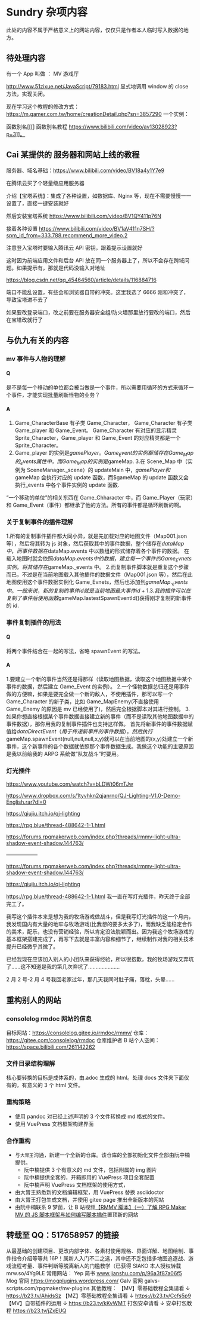 # Sundry 杂项内容

此处的内容不属于严格意义上的网站内容，仅仅只是作者本人临时写入数据的地方。

## 待处理内容

有一个 App 叫做 ： MV 游戏厅

http://www.51zixue.net/JavaScript/79183.html
显式地调用 window 的 close 方法，实现关闭。

现在学习这个教程的修改方式：
https://m.gamer.com.tw/home/creationDetail.php?sn=3857290
一个实例：

函数别名[[[] 函数别名教程 https://www.bilibili.com/video/av13028923?p=3]]。

## Cai 某提供的 服务器和网站上线的教程

服务器、域名基础：https://www.bilibili.com/video/BV18a4y1Y7e9

在腾讯云买了个轻量级应用服务器

介绍【宝塔系统】：集成了各种设置，如数据库、Nginx 等，现在不需要慢慢一一设置了，直接一键安装就好

然后安装宝塔系统
https://www.bilibili.com/video/BV1QY411p76N

接着各种设置
https://www.bilibili.com/video/BV1aV411n7SH/?spm_id_from=333.788.recommend_more_video.2

注意登入宝塔时要输入腾讯云 API 密钥，跟着提示设置就好

这时因为前端应用文件和后台 API 放在同一个服务器上了，所以不会存在跨域问题。如果提示有，那就是代码没输入对地址

https://blog.csdn.net/qq_45464560/article/details/116884716

端口不能乱设置，有些会和浏览器自带的冲突。这里我选了 6666 刚和冲突了，导致宝塔进不去了

如果要改登录端口，改之前要在服务器安全组/防火墙那里放行要改的端口，然后在宝塔改就行了

## 与仇九有关的内容

### mv 事件与人物的理解

#### Q

是不是每一个移动的单位都会被当做是一个事件，所以需要用循环的方式来循环一个事件，才能实现批量刷新怪物的业务？

#### A

1.  Game_CharacterBase 有子类 Game_Character，
    Game_Character 有子类 Game_player 和 Game_Event。
    Game_Character 有对应的显示精灵 Sprite_Character，Game_player 和 Game_Event 的对应精灵都是一个 Sprite_Character。
2.  Game_player 的实例是$gamePlayer。
Game_Event的实例都储存在Game_Map的_events属性中，而 Game_Map的实例是$gameMap. 3.在 Scene_Map 中（实例为 SceneManager.\_scene）的 updateMain 中，$gamePlayer和$gameMap 会执行对应的 update 函数，而$gameMap 的 update 函数又会执行\_events 中各个事件实例的 update 函数.

“一个移动的单位”的相关东西在 Game_Chharacter 中，而 Game_Player（玩家）和 Game_Event（事件）都继承了他的方法。所有的事件都是循环刷新的啊。

### 关于复制事件的插件理解

1.所有的复制事件插件都大同小异，就是先加载对应的地图文件（Map001.json 等），然后将其转为 js 对象，然后获取其中的事件数据，整个储存在$dataMap中，而事件数据在$dataMap.events 中以数组的形式储存着各个事件的数据。
在载入地图时就会依照$dataMap.events中的数据，建立每一个事件的Game_Evnets实例，将其储存在$gameMap.\_events 中。 2.而复制事件脚本就是重复这个步骤而已，不过是在当前地图载入其他插件的数据文件（Map001.json 等），然后在此地图使用这个事件数据实例化 Game_Evnets，然后也添加到$gameMap._events中。一般来说，新的复制的事件id就是当前地图最大事件id+1.
3.我的插件可以在复制了事件后使用函数$gameMap.lastestSpawnEventId()获得刚才复制的新事件的 id.

### 事件复制插件的用法

#### Q

将两个事件结合在一起的写法，省略 spawnEvent 的写法。

#### A

1.要建立一个新的事件当然还是得那样（读取地图数据，读取这个地图数据中某个事件的数据，然后建立 Game_Event 的实例）。 2.一个怪物数据总归还是用事件做的方便嘛，如果是要完全做一个新的敌人，不使用插件，那可以写一个 Game_Character 的新子类，比如 Game_MapEnemy(不直接使用 Game_Enemy 的原因是 mv 已经使用了)，然后完全根据脚本对其进行控制。 3.如果你想直接根据某个事件数据直接建立新的事件（而不是读取其他地图数据中的事件数据），那你用我的复制事件插件也支持这样做。
首先将新事件的事件数据赋值给$dataDirectEvent（用于传递新事件的事件数据），然后执行$gameMap.spawnEvent(null,null,null,x,y)就可以在当前地图的(x,y)处建立一个新事件，这个新事件的各个数据就依照那个事件数据生成。我做这个功能的主要原因是我以前给我的 ARPG 系统做“队友战斗”时要用。

### 灯光插件

https://www.youtube.com/watch?v=bLDWt06mTJw

https://www.dropbox.com/s/1tyvhkn2qjanrno/QJ-Lighting-V1.0-Demo-English.rar?dl=0

https://qiujiu.itch.io/qj-lighting

https://rpg.blue/thread-488642-1-1.html

https://forums.rpgmakerweb.com/index.php?threads/rmmv-light-ultra-shadow-event-shadow.144763/

——————

https://forums.rpgmakerweb.com/index.php?threads/rmmv-light-ultra-shadow-event-shadow.144763/

https://qiujiu.itch.io/qj-lighting

https://rpg.blue/thread-488642-1-1.html
我一直在写灯光插件，昨天终于全部完工了。

我写这个插件本来是想为我的牧场游戏做战斗，但是我写灯光插件的这一个月内，我发现国内有大量的地牢与牧场游戏(比我想的要多太多了)，而我缺乏能稳定合作的美术，配乐，也没有营销经验，所以肯定没法脱颖而出。因为我这个牧场游戏的基本框架搭建完成了，再写下去就是丰富内容和细节了，继续制作对我的相关技术提升已经微乎其微了。

已经我现在应该加入别人的小团队来获得经验，所以很抱歉，我的牧场游戏又弃坑了……这不知道是我的第几次弃坑了…………………

2 月 2 号-2 月 4 号我回老家过年，那几天我同时肚子痛，落枕，头晕……

## 重构别人的网站

### consolelog rmdoc 网站的信息

目标网站：https://consolelog.gitee.io/rmdoc/rmmv/
仓库：https://gitee.com/consolelog/rmdoc
仓库维护者 B 站个人空间： https://space.bilibili.com/261142262

### 文件目录结构理解

核心要转换的目标是成体系的，由.adoc 生成的 html。处理 docs 文件夹下面仅有的，有意义的 3 个 html 文件。

### 重构策略

- 使用 pandoc 对已经上述声明的 3 个文件转换成 md 格式的文件。
- 使用 VuePress 文档框架构建界面

### 合作重构

- 与`大胃王`沟通，新建一个全新的仓库。该仓库的全部初始化文件全部由阮中楠提供。
  - 阮中楠提供 3 个有意义的 md 文件，包括附属的 img 图片
  - 阮中楠提供全套的，开箱即用的 VuePress 项目全套配置
  - 阮中楠声明 VuePress 文档框架的使用方式，
- 由大胃王熟悉新的文档编辑框架，用 VuePress 替换 asciidoctor
- 由大胃王打包生成文档，并使用 gitee page 推出全新版本的网站
- 由阮中楠联系 9 梦菌，让 B 站视频[【RMMV 脚本】（一）了解 RPG Maker MV 的 JS 脚本框架与如何编写脚本插件](https://www.bilibili.com/video/BV1dJ41117Tp)置顶新的网站

## 转载至 QQ：517658957 的链接

从最基础的创建项目、更改内部字体、各素材使用规格、界面详解、地图绘制、事件指令介绍等等共 16P！属新人入门不二之选，其中还不乏包括多地图追逐战、游戏流程考量、事件判断等脱离新人的门槛教学（已获得 SIAKO 本人授权转载
mrw.so/4Yg9LE
常用网站：
Yep 简书
www.jianshu.com/p/96a3f87a06f5
Mog 官网
https://mogplugins.wordpress.com/
Galv 官网
galvs-scripts.com/rpgmaker/mv-plugins
其他教程：
【MV】零基础教程全集请看 ↓
https://b23.tv/AhidsSz
【MZ】零基础教程全集请看 ↓
https://b23.tv/Ccfs5p9
【MV】自带插件的运用 ↓
https://b23.tv/kKvWMT
打包安卓请看 ↓ 安卓打包教程
https://b23.tv/jZxEUQ
